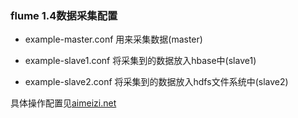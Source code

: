 ### flume 1.4数据采集配置

* example-master.conf 用来采集数据(master)

* example-slave1.conf 将采集到的数据放入hbase中(slave1)

* example-slave2.conf 将采集到的数据放入hdfs文件系统中(slave2)

具体操作配置见[aimeizi.net](http://aimeizi.net/blog/2014/04/21/flume-1-dot-4-0-hbase-0-dot-98-dot-0-in-action/)
